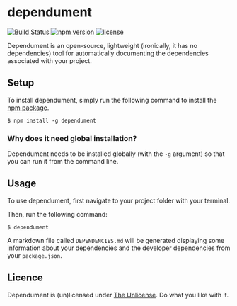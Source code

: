 # dependument

[![Build Status](https://travis-ci.org/Jameskmonger/dependument.svg?branch=master)](https://travis-ci.org/Jameskmonger/dependument)
[![npm version](https://badge.fury.io/js/dependument.svg)](https://badge.fury.io/js/dependument)
[![license](https://img.shields.io/badge/license-unlicense-blue.svg)](http://shields.io/)

Dependument is an open-source, lightweight (ironically, it has no dependencies) tool for automatically documenting the dependencies associated with your project.

## Setup
To install dependument, simply run the following command to install the [npm package](https://www.npmjs.com/package/dependument).

    $ npm install -g dependument

### Why does it need global installation?
Dependument needs to be installed globally (with the `-g` argument) so that you can run it from the command line.

## Usage
To use dependument, first navigate to your project folder with your terminal.

Then, run the following command:

    $ dependument

A markdown file called `DEPENDENCIES.md` will be generated displaying some information about your dependencies and the developer dependencies from your `package.json`.

## Licence
Dependument is (un)licensed under [The Unlicense](http://unlicense.org/). Do what you like with it.
